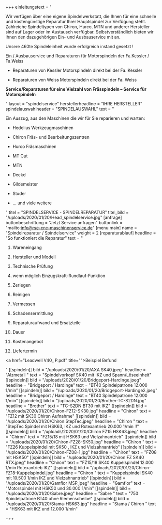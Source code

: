 +++
einleitungstext = "<p>Wir verfügen über eine eigene Spindelwerkstatt, die Ihnen für eine schnelle und kostengünstige Reparatur Ihrer Hauptspindel zur Verfügung steht. Zahlreiche Spindeltypen von Chiron, Hurco, MTN und anderer Hersteller sind auf Lager oder im Austausch verfügbar. Selbstverständlich bieten wir Ihnen den dazugehörigen Ein- und Ausbauservice mit an. </p><p>Unsere 460te Spindeleinheit wurde erfolgreich instand gesetzt ! </p><p>Ein / Ausbauservice und Reparaturen für Motorspindeln der Fa.Kessler / Fa.Weiss  </p><ul><li><p>Reparaturen von Kessler Motorspindeln direkt bei der Fa. Kessler</p></li><li><p>Reparaturen von Weiss Motorspindeln direkt bei der Fa. Weiss </p></li></ul><p><strong>Service/Reparaturen für eine Vielzahl von Frässpindeln – Service für Motorspindeln</strong></p>"
layout = "spindelservice"
herstellerheadline = "IHRE HERSTELLER"
spindelauswahlheader = "SPINDELAUSWAHL"
text = "<p>Ein Auszug, aus den Maschinen die wir für Sie reparieren und warten:</p><ul><li><p>Hedelius Werkzeugmaschinen</p></li><li><p>Chiron Fräs- und Bearbeitungszentren</p></li><li><p>Hurco Fräsmaschinen</p></li><li><p>MT Cut</p></li><li><p>MTN</p></li><li><p>Deckel</p></li><li><p>Gildemeister</p></li><li><p>Studer</p></li><li><p>... und viele weitere</p></li></ul>"
titel = "SPINDELSERVICE - SPINDELREPARATUR"
titel_bild = "/uploads/2020/01/20/Head_spindelservice.jpg"
[anfrage]
buttonbeschriftung = "Jetzt Service anfragen"
buttonlink = "mailto:info@rse-cnc-maschinenservice.de"
[menu.main]
name = "Spindelreparatur / Spindelservice"
weight = 2
[reparaturablauf]
headline = "So funktioniert die Reparatur"
text = "<ol><li><p>Wareneingang</p></li><li><p>Hersteller und Modell</p></li><li><p>Technische Prüfung</p></li><li><p>wenn möglich Einzugskraft-Rundlauf-Funktion</p></li><li><p>Zerlegen</p></li><li><p>Reinigen</p></li><li><p>Vermessen</p></li><li><p>Schadensermittlung</p></li><li><p>Reparaturaufwand und Ersatzteile</p></li><li><p>Dauer</p></li><li><p>Kostenangebot</p></li><li><p>Liefertermin</p></li></ol><p><a href=\"Leadwell V40_ P.pdf\" title=\"\">Beispiel Befund</a></p>"
[[spindeln]]
bild = "/uploads/2020/01/20/AXA SK40.jpeg"
headline = "Alzmetall "
text = "Spindelvorkopf SK40 mit IKZ und Spann/Löseeinheit"
[[spindeln]]
bild = "/uploads/2020/01/20/Bridgeport-Hardinge.jpeg"
headline = "Bridgeport / Hardinge"
text = "BT40 Spindelpatrone 12.000 1/min"
[[spindeln]]
bild = "/uploads/2020/01/20/Bridgeport-Hardinge2.jpeg"
headline = "Bridgeport / Hardinge"
text = "BT40 Spindelpatrone 12.000 1/min"
[[spindeln]]
bild = "/uploads/2020/01/20/Brother-TC-S2DN.jpg"
headline = "Brother"
text = "TC-S2DN BT30 mit IKZ"
[[spindeln]]
bild = "/uploads/2020/01/20/Chiron-FZ12-SK30.jpg"
headline = "Chiron"
text = "FZ12 mit SK30 Chiron Aufnahme"
[[spindeln]]
bild = "/uploads/2020/01/20/Chiron StepTec.jpeg"
headline = "Chiron "
text = "StepTec Spindel mit HSK63, IKZ und Rotexantrieb 20.000 1/min !!"
[[spindeln]]
bild = "/uploads/2020/01/20/Chiron FZ15 HSK63.jpeg"
headline = "Chiron"
text = "FZ15/18 mit HSK63 und Vielzahnantrieb"
[[spindeln]]
bild = "/uploads/2020/01/20/Chiron-FZ28-SK50.jpg"
headline = "Chiron "
text = "FZ26 Kuppelspindel mit SK50 , IKZ und Vielzahnantrieb"
[[spindeln]]
bild = "/uploads/2020/01/20/Chiron-FZ08-1.jpg"
headline = "Chiron"
text = "FZ08 mit HSK50"
[[spindeln]]
bild = "/uploads/2020/01/20/Chiron FZ SK40 RTX.jpeg"
headline = "Chiron"
text = "FZ15/18 SK40 Kuppelspindel 12.000 1/min Rotexantrieb IKZ"
[[spindeln]]
bild = "/uploads/2020/01/20/Chiron-FZ18-Kuppelspindel.jpg"
headline = "Chiron "
text = "Kuppelspindel SK40 mit 10.500 1/min IKZ und Vielzahnantrieb"
[[spindeln]]
bild = "/uploads/2020/01/20/Gamfior MSP.jpeg"
headline = "Gamfior"
text = "Motorspindel mit HSK50 und 30.000 1/min"
[[spindeln]]
bild = "/uploads/2020/01/20/Sabre.jpeg"
headline = "Sabre "
text = "750 Spindelpatrone BT40 ohne Riemenscheibe"
[[spindeln]]
bild = "/uploads/2020/01/20/Stama-HSK63.jpg"
headline = "Stama / Chiron  "
text = "HSK63 mit IKZ und 12.000 1/min"

+++
